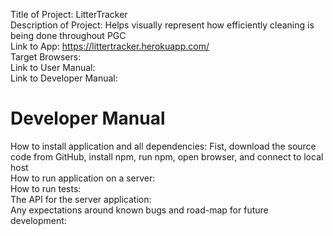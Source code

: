 Title of Project: LitterTracker <br/>
Description of Project: Helps visually represent how efficiently cleaning is being done throughout PGC <br/>
Link to App: https://littertracker.herokuapp.com/ <br/>
Target Browsers:  <br/>
Link to User Manual: <br/>
Link to Developer Manual:  <br/>

# Developer Manual
How to install application and all dependencies: Fist, download the source code from GitHub, install npm, run npm, open browser, and connect to local host <br/>
How to run application on a server:   <br/>
How to run tests:  <br/>
The API for the server application:   <br/>
Any expectations around known bugs and road-map for future development:   <br/>
